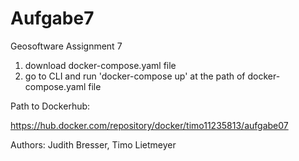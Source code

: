 # Aufgabe7
Geosoftware Assignment 7

1. download docker-compose.yaml file
2. go to CLI and run 'docker-compose up' at the path of docker-compose.yaml file

Path to Dockerhub:

https://hub.docker.com/repository/docker/timo11235813/aufgabe07

Authors: Judith Bresser, Timo Lietmeyer
